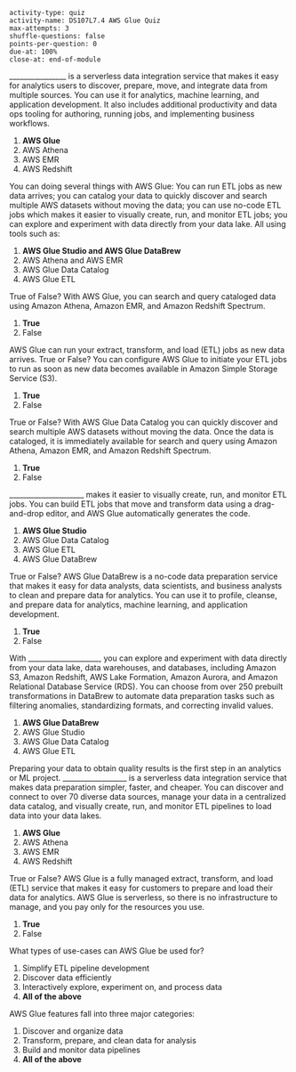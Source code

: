 ```c-lms
activity-type: quiz
activity-name: DS107L7.4 AWS Glue Quiz
max-attempts: 3
shuffle-questions: false
points-per-question: 0
due-at: 100%
close-at: end-of-module
```

________________ is a serverless data integration service that makes it easy for analytics users to discover, prepare, move, and integrate data from multiple sources. You can use it for analytics, machine learning, and application development. It also includes additional productivity and data ops tooling for authoring, running jobs, and implementing business workflows. 
1. **AWS Glue**
2. AWS Athena
3. AWS EMR
4. AWS Redshift

You can doing several things with AWS Glue: You can run ETL jobs as new data arrives; you can catalog your data to quickly discover and search multiple AWS datasets without moving the data; you can use no-code ETL jobs which makes it easier to visually create, run, and monitor ETL jobs; you can explore and experiment with data directly from your data lake. All using tools such as:
1. **AWS Glue Studio and AWS Glue DataBrew**
2. AWS Athena and AWS EMR
3. AWS Glue Data Catalog
4. AWS Glue ETL

True of False? With AWS Glue, you can search and query cataloged data using Amazon Athena, Amazon EMR, and Amazon Redshift Spectrum.
1. **True**
2. False


AWS Glue can run your extract, transform, and load (ETL) jobs as new data arrives. True or False? You can configure AWS Glue to initiate your ETL jobs to run as soon as new data becomes available in Amazon Simple Storage Service (S3).
1. **True**
2. False


True or False? With AWS Glue Data Catalog you can quickly discover and search multiple AWS datasets without moving the data. Once the data is cataloged, it is immediately available for search and query using Amazon Athena, Amazon EMR, and Amazon Redshift Spectrum.
1. **True**
2. False

_____________________ makes it easier to visually create, run, and monitor ETL jobs. You can build ETL jobs that move and transform data using a drag-and-drop editor, and AWS Glue automatically generates the code.
1. **AWS Glue Studio**
2. AWS Glue Data Catalog
3. AWS Glue ETL
4. AWS Glue DataBrew

True or False? AWS Glue DataBrew is a no-code data preparation service that makes it easy for data analysts, data scientists, and business analysts to clean and prepare data for analytics. You can use it to profile, cleanse, and prepare data for analytics, machine learning, and application development.
1. **True**
2. False

With ____________________, you can explore and experiment with data directly from your data lake, data warehouses, and databases, including Amazon S3, Amazon Redshift, AWS Lake Formation, Amazon Aurora, and Amazon Relational Database Service (RDS). You can choose from over 250 prebuilt transformations in DataBrew to automate data preparation tasks such as filtering anomalies, standardizing formats, and correcting invalid values.
1. **AWS Glue DataBrew**
2. AWS Glue Studio
3. AWS Glue Data Catalog
4. AWS Glue ETL

Preparing your data to obtain quality results is the first step in an analytics or ML project. __________________ is a serverless data integration service that makes data preparation simpler, faster, and cheaper. You can discover and connect to over 70 diverse data sources, manage your data in a centralized data catalog, and visually create, run, and monitor ETL pipelines to load data into your data lakes.
1. **AWS Glue**
2. AWS Athena
3. AWS EMR
4. AWS Redshift

True or False? AWS Glue is a fully managed extract, transform, and load (ETL) service that makes it easy for customers to prepare and load their data for analytics. AWS Glue is serverless, so there is no infrastructure to manage, and you pay only for the resources you use.
1. **True**
2. False

What types of use-cases can AWS Glue be used for?
1. Simplify ETL pipeline development
2. Discover data efficiently
3. Interactively explore, experiment on, and process data
4. **All of the above**

AWS Glue features fall into three major categories:
1. Discover and organize data
2. Transform, prepare, and clean data for analysis
3. Build and monitor data pipelines
4. **All of the above**

